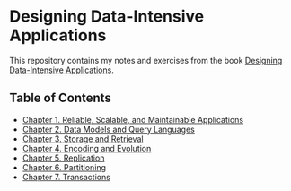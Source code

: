 # Designing Data-Intensive Applications

This repository contains my notes and exercises from the
book [Designing Data-Intensive Applications](https://dataintensive.net/).

## Table of Contents

- [Chapter 1. Reliable, Scalable, and Maintainable Applications](reliable-scalable-maintainable-apps/reliable-scalable-maintainable-apps.md)
- [Chapter 2. Data Models and Query Languages](data-models-and-query-languages/data-models-and-query-languages.md)
- [Chapter 3. Storage and Retrieval](storage-and-retrieval/storage-and-retrieval.md)
- [Chapter 4. Encoding and Evolution](encoding-and-evolution/encoding-and-evolution.md)
- [Chapter 5. Replication](replication/replication.md)
- [Chapter 6. Partitioning](partitioning/partitioning.md)
- [Chapter 7. Transactions](transactions/transactions.md)
